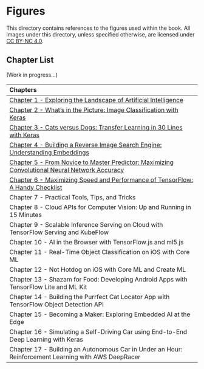 # Figures

This directory contains references to the figures used within the book. All images under this directory, unless specified otherwise, are licensed under [CC BY-NC 4.0](https://creativecommons.org/licenses/by-nc/4.0/legalcode).

## Chapter List

(Work in progress...)

| Chapters |
|:---|
| [Chapter 1 - Exploring the Landscape of Artificial Intelligence](chapter-1/) |
| [Chapter 2 - What’s in the Picture: Image Classification with Keras](chapter-2/) |
| [Chapter 3 - Cats versus Dogs: Transfer Learning in 30 Lines with Keras](chapter-3/) |
| [Chapter 4 - Building a Reverse Image Search Engine: Understanding Embeddings](chapter-4/) |
| [Chapter 5 - From Novice to Master Predictor: Maximizing Convolutional Neural Network Accuracy](chapter-5/) |
| [Chapter 6 - Maximizing Speed and Performance of TensorFlow: A Handy Checklist](chapter-6/) |
| Chapter 7 - Practical Tools, Tips, and Tricks |
| Chapter 8 - Cloud APIs for Computer Vision: Up and Running in 15 Minutes |
| Chapter 9 - Scalable Inference Serving on Cloud with TensorFlow Serving and KubeFlow |
| Chapter 10 - AI in the Browser with TensorFlow.js and ml5.js |
| Chapter 11 - Real-Time Object Classification on iOS with Core ML |
| Chapter 12 - Not Hotdog on iOS with Core ML and Create ML |
| Chapter 13 - Shazam for Food: Developing Android Apps with TensorFlow Lite and ML Kit |
| Chapter 14 - Building the Purrfect Cat Locator App with TensorFlow Object Detection API |
| Chapter 15 - Becoming a Maker: Exploring Embedded AI at the Edge |
| Chapter 16 - Simulating a Self-Driving Car using End-to-End Deep Learning with Keras |
| Chapter 17 - Building an Autonomous Car in Under an Hour: Reinforcement Learning with AWS DeepRacer |